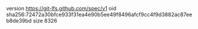 version https://git-lfs.github.com/spec/v1
oid sha256:72472a30bfce933f31ea4e90b5ee49f8496afcf9cc4f9d3882ac87eeb8de39bd
size 8326

